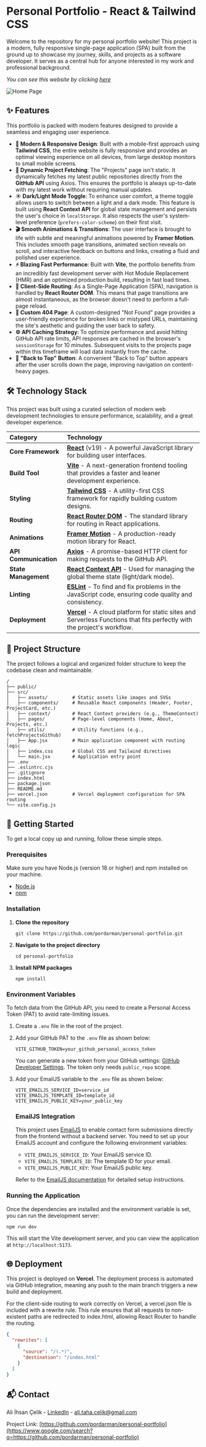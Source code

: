 # **Personal Portfolio \- React & Tailwind CSS**

Welcome to the repository for my personal portfolio website\! This project is a modern, fully responsive single-page application (SPA) built from the ground up to showcase my journey, skills, and projects as a software developer. It serves as a central hub for anyone interested in my work and professional background.

*You can see this website by clicking [here](https://www.alicelik.dev)*

![Home Page](https://i.hizliresim.com/p9expng.png)

## **✨ Features**

This portfolio is packed with modern features designed to provide a seamless and engaging user experience.

* **🎨 Modern & Responsive Design**: Built with a mobile-first approach using **Tailwind CSS**, the entire website is fully responsive and provides an optimal viewing experience on all devices, from large desktop monitors to small mobile screens.  
* **🚀 Dynamic Project Fetching**: The "Projects" page isn't static. It dynamically fetches my latest public repositories directly from the **GitHub API** using Axios. This ensures the portfolio is always up-to-date with my latest work without requiring manual updates.  
* **☀️ Dark/Light Mode Toggle**: To enhance user comfort, a theme toggle allows users to switch between a light and a dark mode. This feature is built using **React Context API** for global state management and persists the user's choice in `localStorage`. It also respects the user's system-level preference (`prefers-color-scheme`) on their first visit. 
* **🎬 Smooth Animations & Transitions**: The user interface is brought to life with subtle and meaningful animations powered by **Framer Motion**. This includes smooth page transitions, animated section reveals on scroll, and interactive feedback on buttons and links, creating a fluid and polished user experience.  
* **⚡️ Blazing Fast Performance**: Built with **Vite**, the portfolio benefits from an incredibly fast development server with Hot Module Replacement (HMR) and an optimized production build, resulting in fast load times.  
* **🔗 Client-Side Routing**: As a Single-Page Application (SPA), navigation is handled by **React Router DOM**. This means that page transitions are almost instantaneous, as the browser doesn't need to perform a full-page reload.  
* **📄 Custom 404 Page**: A custom-designed "Not Found" page provides a user-friendly experience for broken links or mistyped URLs, maintaining the site's aesthetic and guiding the user back to safety.  
* **⚙️ API Caching Strategy**: To optimize performance and avoid hitting GitHub API rate limits, API responses are cached in the browser's `sessionStorage` for 10 minutes. Subsequent visits to the projects page within this timeframe will load data instantly from the cache.  
* **🔼 "Back to Top" Button**: A convenient "Back to Top" button appears after the user scrolls down the page, improving navigation on content-heavy pages.

## **🛠️ Technology Stack**

This project was built using a curated selection of modern web development technologies to ensure performance, scalability, and a great developer experience.

| Category | Technology |
| :---- | :---- |
| **Core Framework** | **[React](https://react.dev/)** (v19) \- A powerful JavaScript library for building user interfaces. |
| **Build Tool** | **[Vite](https://vitejs.dev/)** \- A next-generation frontend tooling that provides a faster and leaner development experience. |
| **Styling** | **[Tailwind CSS](https://tailwindcss.com/)** \- A utility-first CSS framework for rapidly building custom designs. |
| **Routing** | **[React Router DOM](https://reactrouter.com/)** \- The standard library for routing in React applications. |
| **Animations** | **[Framer Motion](https://www.framer.com/motion/)** \- A production-ready motion library for React. |
| **API Communication** | **[Axios](https://axios-http.com/)** \- A promise-based HTTP client for making requests to the GitHub API. |
| **State Management** | **[React Context API](https://react.dev/learn/passing-data-deeply-with-context)** \- Used for managing the global theme state (light/dark mode). |
| **Linting** | **[ESLint](https://eslint.org/)** \- To find and fix problems in the JavaScript code, ensuring code quality and consistency. |
| **Deployment** | **[Vercel](https://vercel.com/)** \- A cloud platform for static sites and Serverless Functions that fits perfectly with the project's workflow. |

## **📂 Project Structure**

The project follows a logical and organized folder structure to keep the codebase clean and maintainable.
```shell
/  
├── public/  
├── src/  
│   ├── assets/         # Static assets like images and SVGs  
│   ├── components/     # Reusable React components (Header, Footer, ProjectCard, etc.)  
│   ├── context/        # React Context providers (e.g., ThemeContext)  
│   ├── pages/          # Page-level components (Home, About, Projects, etc.)  
│   ├── utils/          # Utility functions (e.g., fetchProjectsGithub)  
│   ├── App.jsx         # Main application component with routing logic  
│   ├── index.css       # Global CSS and Tailwind directives  
│   └── main.jsx        # Application entry point  
├── .env  
├── .eslintrc.cjs  
├── .gitignore  
├── index.html  
├── package.json  
├── README.md  
├── vercel.json         # Vercel deployment configuration for SPA routing  
└── vite.config.js
```

## **🚀 Getting Started**

To get a local copy up and running, follow these simple steps.

### **Prerequisites**

Make sure you have Node.js (version 18 or higher) and npm installed on your machine.

* [Node.js](https://nodejs.org/)  
* [npm](https://www.npmjs.com/get-npm)

### **Installation**

1. **Clone the repository**  
   ```shell
   git clone https://github.com/pordarman/personal-portfolio.git
   ```

2. **Navigate to the project directory**  
   ```shell
   cd personal-portfolio
   ```

3. **Install NPM packages**  
   ```shell
   npm install
   ```

### **Environment Variables**

To fetch data from the GitHub API, you need to create a Personal Access Token (PAT) to avoid rate-limiting issues.

1. Create a `.env` file in the root of the project.  
2. Add your GitHub PAT to the `.env` file as shown below:  
   ```shell
   VITE_GITHUB_TOKEN=your_github_personal_access_token  
   ```
   You can generate a new token from your GitHub settings: [GitHub Developer Settings](https://github.com/settings/tokens). The token only needs `public_repo` scope.
3. Add your EmailJS variable to the `.env` file as shown below:
   ```shell
   VITE_EMAILJS_SERVICE_ID=service_id
   VITE_EMAILJS_TEMPLATE_ID=template_id
   VITE_EMAILJS_PUBLIC_KEY=your_public_key
   ```
   ### **EmailJS Integration**

   This project uses [EmailJS](https://www.emailjs.com/) to enable contact form submissions directly from the frontend without a backend server. You need to set up your EmailJS account and configure the following environment variables:

   - `VITE_EMAILJS_SERVICE_ID`: Your EmailJS service ID.
   - `VITE_EMAILJS_TEMPLATE_ID`: The template ID for your email.
   - `VITE_EMAILJS_PUBLIC_KEY`: Your EmailJS public key.

   Refer to the [EmailJS documentation](https://www.emailjs.com/docs/) for detailed setup instructions.

### **Running the Application**

Once the dependencies are installed and the environment variable is set, you can run the development server:
```shell
npm run dev
```
This will start the Vite development server, and you can view the application at `http://localhost:5173`.

## **🌐 Deployment**

This project is deployed on **Vercel**. The deployment process is automated via GitHub integration, meaning any push to the main branch triggers a new build and deployment.

For the client-side routing to work correctly on Vercel, a vercel.json file is included with a rewrite rule. This rule ensures that all requests to non-existent paths are redirected to index.html, allowing React Router to handle the routing.
```json
{  
  "rewrites": [  
    {  
      "source": "/(.*)",  
      "destination": "/index.html"  
    }  
  ]  
}
```
## **📬 Contact**

Ali İhsan Çelik \- [LinkedIn](https://linkedin.com/in/ali-ihsan-celik-thk/) - ali.taha.celik@gmail.com

Project Link: [https://github.com/pordarman/personal-portfolio](https://www.google.com/search?q=https://github.com/pordarman/personal-portfolio)
